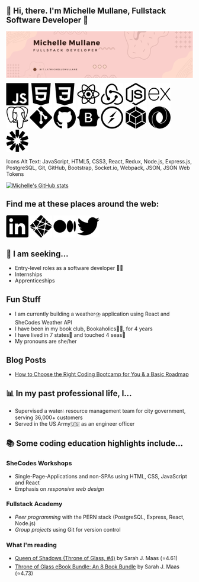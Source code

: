 ## 👋 Hi, there. I'm Michelle Mullane, Fullstack Software Developer 👋

<img align="center" src="images/coral_banner.png" />

![JavaScript](/images/javascript.svg)
![HTML5](/images/html5.svg)
![CSS3](/images/css3.svg)
![React](/images/react.svg)
![Redux](/images/redux.svg)
![Node.js](/images/nodedotjs.svg)
![Express.js](/images/express.svg)
![PostgreSQL](/images/postgresql.svg)
![Git](/images/git.svg)
![GitHub](/images/github.svg)
![Bootstrap](/images/bootstrap.svg)
![Socket.io](/images/socketdotio.svg)
![Webpack](/images/webpack.svg)
![JSON](/images/json.svg)
![JSON Web Tokens](/images/jsonwebtokens.svg)

Icons Alt Text: JavaScript, HTML5, CSS3, React, Redux, Node.js, Express.js, PostgreSQL, Git, GitHub, Bootstrap, Socket.io, Webpack, JSON, JSON Web Tokens

[![Michelle's GitHub stats](https://github-readme-stats.vercel.app/api?username=michellemullane&count_private=true&theme=dark&title_color=FACFCB)](https://github.com/anuraghazra/github-readme-stats)

## Find me at these places around the web:

[![LinkedIn profile link](/images/social/linkedin.svg)](https://www.linkedin.com/in/michelle-mullane)
[![Portfolio link](/images/social/netlify.svg)](https://chimerical-kleicha-dda4cf.netlify.app/)
[![Medium link](/images/social/medium.svg)](https://medium.com/@michelle.a.mullane)
[![Twitter profile link](/images/social/twitter.svg)](https://twitter.com/michelleMCodes)

## 👀 I am seeking...

- Entry-level roles as a software developer 👩‍💻
- Internships
- Apprenticeships

## Fun Stuff

- I am currently building a weather⛈️ application using React and SheCodes Weather API
- I have been in my book club, Bookaholics📖🍷, for 4 years
- I have lived in 7 states🏡 and touched 4 seas🌊
- My pronouns are she/her

## Blog Posts

<!-- BLOG-POST-LIST:START -->
- [How to Choose the Right Coding Bootcamp for You &amp; a Basic Roadmap](https://medium.com/@michelle.a.mullane/how-to-choose-the-right-coding-bootcamp-for-you-a-basic-roadmap-eea7ba231d6e?source=rss-26d846dc9af5------2)
<!-- BLOG-POST-LIST:END -->

## 📊 In my past professional life, I...

- Supervised a water💧 resource management team for city government, serving 36,000+ customers
- Served in the US Army🇺🇸 as an engineer officer

## 📚 Some coding education highlights include...

### SheCodes Workshops

- Single-Page-Applications and non-SPAs using HTML, CSS, JavaScript and React
- Emphasis on <em>responsive web design</em>

### Fullstack Academy

- _Peer programming_ with the PERN stack (PostgreSQL, Express, React, Node.js)
- _Group projects_ using Git for version control

### What I'm reading

<!-- GOODREADS-LIST:START -->
- [Queen of Shadows (Throne of Glass, #4)](https://www.goodreads.com/review/show/5582109771?utm_medium=api&utm_source=rss) by Sarah J. Maas (⭐️4.61)
- [Throne of Glass eBook Bundle: An 8 Book Bundle](https://www.goodreads.com/review/show/5403402093?utm_medium=api&utm_source=rss) by Sarah J. Maas (⭐️4.73)
<!-- GOODREADS-LIST:END -->

<!--
**MichelleMullane/MichelleMullane** is a ✨ _special_ ✨ repository because its `README.md` (this file) appears on your GitHub profile.

Here are some ideas to get you started:

- 🔭 I’m currently working on ...
- 🌱 I’m currently learning ...
- 👯 I’m looking to collaborate on ...
- 🤔 I’m looking for help with ...
- 💬 Ask me about ...
- 📫 How to reach me: ...
- 😄 Pronouns: she/her
- ⚡ Fun fact: ...
-->
